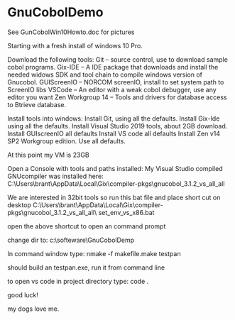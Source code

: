 # GnuCobolDemo

See GunCobolWin10Howto.doc for pictures

Starting with a fresh install of windows 10 Pro. 

Download the following tools:
Git – source control, use to download sample cobol programs.
Gix-IDE – A IDE package that downloads and install the needed widows SDK and tool chain to compile windows version of Gnucobol.
GUIScreenIO – NORCOM screenIO, install to set system path to ScreenIO libs
VSCode – An editor with a weak cobol debugger, use any editor you want
Zen Workgroup 14 – Tools and drivers for database access to Btrieve database. 


Install tools into windows:
Install Git, using all the defaults.
Install Gix-Ide using all the defaults.  Install Visual Studio 2019 tools, about 2GB download. 
Install GUIscreenIO all defaults
Install VS code all defaults
Install Zen v14 SP2 Workgroup edition.  Use all defaults.

At this point my VM is 23GB 


Open a Console with tools and paths installed:
My Visual Studio compiled GNUcompiler was installed here: 
C:\Users\brant\AppData\Local\Gix\compiler-pkgs\gnucobol_3.1.2_vs_all_all

We are interested in 32bit tools so run this bat file and place short cut on desktop 
C:\Users\brant\AppData\Local\Gix\compiler-pkgs\gnucobol_3.1.2_vs_all_all\ set_env_vs_x86.bat

open the above shortcut to open an command prompt

change dir to:
c:\softeware\GnuCobolDemp

In command window type:
nmake -f makefile.make testpan

should build an testpan.exe, run it from command line 

to open vs code in project directory type:
code . 

good luck!

my dogs love me.
